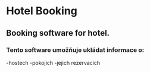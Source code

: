 # Hotel Booking
## Booking software for hotel.

### Tento software umožňuje ukládat informace o:
-hostech
-pokojích
-jejich rezervacích
